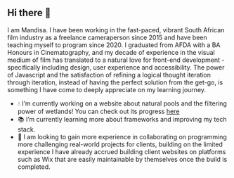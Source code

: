 ## Hi there 👋

I am Mandisa. I have been working in the fast-paced, vibrant South African film industry as a freelance cameraperson since 2015 and have been teaching myself to program since 2020. I graduated from AFDA with a BA Honours in Cinematography, and my decade of experience in the visual medium of film has translated to a natural love for front-end development - specifically including design, user experience and accessibility. The power of Javascript and the satisfaction of refining a logical thought iteration through iteration, instead of having the perfect solution from the get-go, is something I have come to deeply appreciate on my learning journey.

- 💧 I’m currently working on a website about natural pools and the filtering power of wetlands! You can check out its progress [here](https://github.com/Mandisa89/Bootcamp/tree/master/Submissions%20L2T06_Capstone%20IV%20Amanzi%20Wethu/website)
- 📚 I’m currently learning more about frameworks and improving my tech stack.
- 🌟 I am looking to gain more experience in collaborating on programming more challenging real-world projects for clients, building on the limited experience I have already accrued building client websites on platforms such as Wix that are easily maintainable by themselves once the build is completed.

